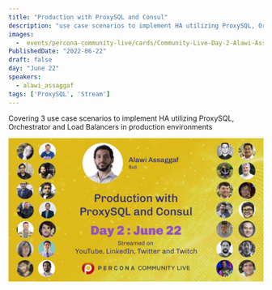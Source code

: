 ```yaml
---
title: "Production with ProxySQL and Consul"
description: "use case scenarios to implement HA utilizing ProxySQL, Orchestrator and Load Balancers in production environments"
images:
  -  events/percona-community-live/cards/Community-Live-Day-2-Alawi-Assaggaf.jpg
PublishedDate: "2022-06-22"
draft: false
day: "June 22"
speakers:
  - alawi_assaggaf
tags: ['ProxySQL', 'Stream']
---
```


Covering 3 use case scenarios to implement HA utilizing ProxySQL, Orchestrator and Load Balancers in production environments

![Production with ProxySQL and Consul](events/percona-community-live/cards/Community-Live-Day-2-Alawi-Assaggaf.jpg)